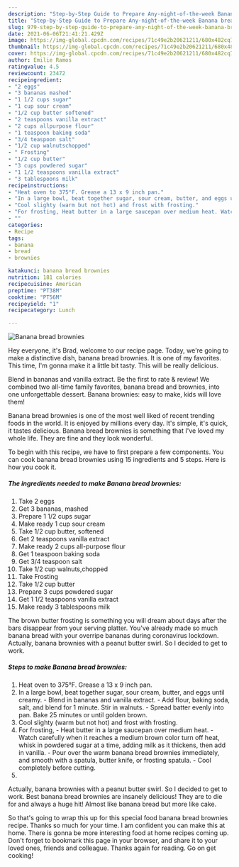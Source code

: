 ```yaml
---
description: "Step-by-Step Guide to Prepare Any-night-of-the-week Banana bread brownies"
title: "Step-by-Step Guide to Prepare Any-night-of-the-week Banana bread brownies"
slug: 979-step-by-step-guide-to-prepare-any-night-of-the-week-banana-bread-brownies
date: 2021-06-06T21:41:21.429Z
image: https://img-global.cpcdn.com/recipes/71c49e2b20621211/680x482cq70/banana-bread-brownies-recipe-main-photo.jpg
thumbnail: https://img-global.cpcdn.com/recipes/71c49e2b20621211/680x482cq70/banana-bread-brownies-recipe-main-photo.jpg
cover: https://img-global.cpcdn.com/recipes/71c49e2b20621211/680x482cq70/banana-bread-brownies-recipe-main-photo.jpg
author: Emilie Ramos
ratingvalue: 4.5
reviewcount: 23472
recipeingredient:
- "2 eggs"
- "3 bananas mashed"
- "1 1/2 cups sugar"
- "1 cup sour cream"
- "1/2 cup butter softened"
- "2 teaspoons vanilla extract"
- "2 cups allpurpose flour"
- "1 teaspoon baking soda"
- "3/4 teaspoon salt"
- "1/2 cup walnutschopped"
- " Frosting"
- "1/2 cup butter"
- "3 cups powdered sugar"
- "1 1/2 teaspoons vanilla extract"
- "3 tablespoons milk"
recipeinstructions:
- "Heat oven to 375°F. Grease a 13 x 9 inch pan."
- "In a large bowl, beat together sugar, sour cream, butter, and eggs until creamy. Blend in bananas and vanilla extract. Add flour, baking soda, salt, and blend for 1 minute. Stir in walnuts. Spread batter evenly into pan. Bake 25 minutes or until golden brown."
- "Cool slighty (warm but not hot) and frost with frosting."
- "For frosting, Heat butter in a large saucepan over medium heat. Watch carefully when it reaches a medium brown color turn off heat, whisk in powdered sugar at a time, adding milk as it thickens, then add in vanilla. Pour over the warm banana bread brownies immediately, and smooth with a spatula, butter knife, or frosting spatula. Cool completely before cutting."
- ""
categories:
- Recipe
tags:
- banana
- bread
- brownies

katakunci: banana bread brownies 
nutrition: 181 calories
recipecuisine: American
preptime: "PT38M"
cooktime: "PT56M"
recipeyield: "1"
recipecategory: Lunch

---
```



![Banana bread brownies](https://img-global.cpcdn.com/recipes/71c49e2b20621211/680x482cq70/banana-bread-brownies-recipe-main-photo.jpg)

Hey everyone, it's Brad, welcome to our recipe page. Today, we're going to make a distinctive dish, banana bread brownies. It is one of my favorites. This time, I'm gonna make it a little bit tasty. This will be really delicious.

Blend in bananas and vanilla extract. Be the first to rate &amp; review! We combined two all-time family favorites, banana bread and brownies, into one unforgettable dessert. Banana brownies: easy to make, kids will love them!

Banana bread brownies is one of the most well liked of recent trending foods in the world. It is enjoyed by millions every day. It's simple, it's quick, it tastes delicious. Banana bread brownies is something that I've loved my whole life. They are fine and they look wonderful.


To begin with this recipe, we have to first prepare a few components. You can cook banana bread brownies using 15 ingredients and 5 steps. Here is how you cook it.

<!--inarticleads1-->

##### The ingredients needed to make Banana bread brownies:

1. Take 2 eggs
1. Get 3 bananas, mashed
1. Prepare 1 1/2 cups sugar
1. Make ready 1 cup sour cream
1. Take 1/2 cup butter, softened
1. Get 2 teaspoons vanilla extract
1. Make ready 2 cups all-purpose flour
1. Get 1 teaspoon baking soda
1. Get 3/4 teaspoon salt
1. Take 1/2 cup walnuts,chopped
1. Take  Frosting
1. Take 1/2 cup butter
1. Prepare 3 cups powdered sugar
1. Get 1 1/2 teaspoons vanilla extract
1. Make ready 3 tablespoons milk


The brown butter frosting is something you will dream about days after the bars disappear from your serving platter. You&#39;ve already made so much banana bread with your overripe bananas during coronavirus lockdown. Actually, banana brownies with a peanut butter swirl. So I decided to get to work. 

<!--inarticleads2-->

##### Steps to make Banana bread brownies:

1. Heat oven to 375°F. Grease a 13 x 9 inch pan.
1. In a large bowl, beat together sugar, sour cream, butter, and eggs until creamy. - Blend in bananas and vanilla extract. - Add flour, baking soda, salt, and blend for 1 minute. Stir in walnuts. - Spread batter evenly into pan. Bake 25 minutes or until golden brown.
1. Cool slighty (warm but not hot) and frost with frosting.
1. For frosting, - Heat butter in a large saucepan over medium heat. - Watch carefully when it reaches a medium brown color turn off heat, whisk in powdered sugar at a time, adding milk as it thickens, then add in vanilla. - Pour over the warm banana bread brownies immediately, and smooth with a spatula, butter knife, or frosting spatula. - Cool completely before cutting.
1. 


Actually, banana brownies with a peanut butter swirl. So I decided to get to work. Best banana bread brownies are insanely delicious! They are to die for and always a huge hit! Almost like banana bread but more like cake. 

So that's going to wrap this up for this special food banana bread brownies recipe. Thanks so much for your time. I am confident you can make this at home. There is gonna be more interesting food at home recipes coming up. Don't forget to bookmark this page in your browser, and share it to your loved ones, friends and colleague. Thanks again for reading. Go on get cooking!
